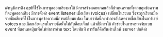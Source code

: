 #หนูมีการดึง apiที่ใช้ในการพูดออกเสียงมาใช้ มีการสร้างออพเจคแล้วก็กำหนดรวมทั้งควบคุมข้อความที่จะพูดออกเสียง
มีการตั้งค่า event listener เมื่อเสียง (voices) เปลี่ยนในระบบ ซึ่งจะถูกเรียกเมื่อรายชื่อเสียงที่ใช้ในการพูดข้อความมีการเปลี่ยนแปลง ในบรรทัดนี้จะทำการอัปเดตรายชื่อเสียงในอาร์เรย์ voices และเลือกเสียงแรกในรายชื่อนั้นให้กับอ็อบเจ็กต์ 
แล้วก็มีการใช้ ตัวช่วยในการตรวจจับแบบ event ที่ตอนกดปุ่มเพื่อให้ทำการอ่าน text โดยทันที การรันก็คือรันผ่านไลฟ์ server ปกติค่า
